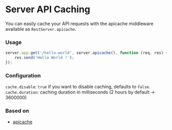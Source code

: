 # Server API Caching

You can easily cache your API requests with the apicache middleware available as
`RestServer.apicache`.

### Usage

```js
server.app.get('/hello-world', server.apicache(), function (req, res) {
    res.send('Hello World !');
});
```

### Configuration

`cache.disable`: `true` if you want to disable caching, defaults to `false`.
`cache.duration`: caching duration in milliseconds (2 hours by default -> 3600000)


### Based on

- [apicache](https://github.com/kwhitley/apicache)
